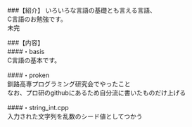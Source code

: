 ###【紹介】
いろいろな言語の基礎とも言える言語、  
C言語のお勉強です。  
未完  
  
###【内容】  
####・basis  
C言語の基本です。  

####・proken  
釧路高専プログラミング研究会でやったこと  
なお、プロ研のgithubにあるため自分流に書いたものだけ上げる  
  
####・string_int.cpp  
入力された文字列を乱数のシード値としてつかう  
  
